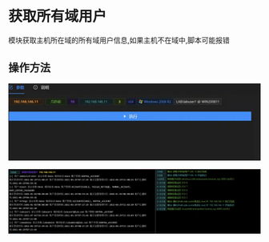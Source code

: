 # 获取所有域用户

模块获取主机所在域的所有域用户信息,如果主机不在域中,脚本可能报错

## 操作方法

![](img\Discovery_AccountDiscovery_GetNetDomainUser\1.webp)

![](img\Discovery_AccountDiscovery_GetNetDomainUser\2.webp)


